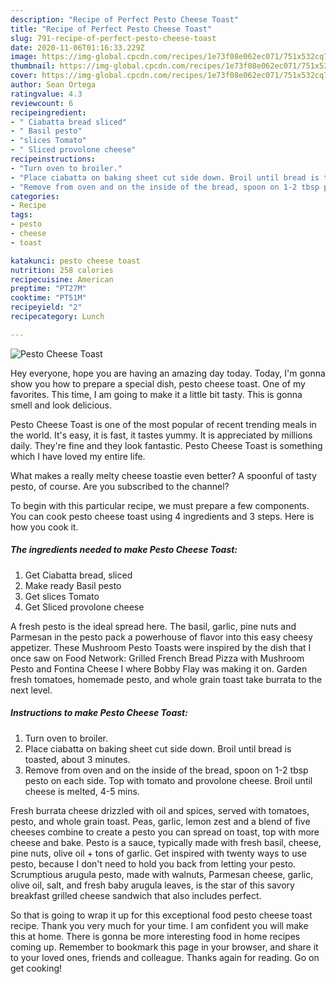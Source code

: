 ```yaml
---
description: "Recipe of Perfect Pesto Cheese Toast"
title: "Recipe of Perfect Pesto Cheese Toast"
slug: 791-recipe-of-perfect-pesto-cheese-toast
date: 2020-11-06T01:16:33.229Z
image: https://img-global.cpcdn.com/recipes/1e73f08e062ec071/751x532cq70/pesto-cheese-toast-recipe-main-photo.jpg
thumbnail: https://img-global.cpcdn.com/recipes/1e73f08e062ec071/751x532cq70/pesto-cheese-toast-recipe-main-photo.jpg
cover: https://img-global.cpcdn.com/recipes/1e73f08e062ec071/751x532cq70/pesto-cheese-toast-recipe-main-photo.jpg
author: Sean Ortega
ratingvalue: 4.3
reviewcount: 6
recipeingredient:
- " Ciabatta bread sliced"
- " Basil pesto"
- "slices Tomato"
- " Sliced provolone cheese"
recipeinstructions:
- "Turn oven to broiler."
- "Place ciabatta on baking sheet cut side down. Broil until bread is toasted, about 3 minutes."
- "Remove from oven and on the inside of the bread, spoon on 1-2 tbsp pesto on each side. Top with tomato and provolone cheese. Broil until cheese is melted, 4-5 mins."
categories:
- Recipe
tags:
- pesto
- cheese
- toast

katakunci: pesto cheese toast 
nutrition: 258 calories
recipecuisine: American
preptime: "PT27M"
cooktime: "PT51M"
recipeyield: "2"
recipecategory: Lunch

---
```



![Pesto Cheese Toast](https://img-global.cpcdn.com/recipes/1e73f08e062ec071/751x532cq70/pesto-cheese-toast-recipe-main-photo.jpg)

Hey everyone, hope you are having an amazing day today. Today, I'm gonna show you how to prepare a special dish, pesto cheese toast. One of my favorites. This time, I am going to make it a little bit tasty. This is gonna smell and look delicious.

Pesto Cheese Toast is one of the most popular of recent trending meals in the world. It's easy, it is fast, it tastes yummy. It is appreciated by millions daily. They're fine and they look fantastic. Pesto Cheese Toast is something which I have loved my entire life.

What makes a really melty cheese toastie even better? A spoonful of tasty pesto, of course. Are you subscribed to the channel?


To begin with this particular recipe, we must prepare a few components. You can cook pesto cheese toast using 4 ingredients and 3 steps. Here is how you cook it.

<!--inarticleads1-->

##### The ingredients needed to make Pesto Cheese Toast:

1. Get  Ciabatta bread, sliced
1. Make ready  Basil pesto
1. Get slices Tomato
1. Get  Sliced provolone cheese


A fresh pesto is the ideal spread here. The basil, garlic, pine nuts and Parmesan in the pesto pack a powerhouse of flavor into this easy cheesy appetizer. These Mushroom Pesto Toasts were inspired by the dish that I once saw on Food Network: Grilled French Bread Pizza with Mushroom Pesto and Fontina Cheese I where Bobby Flay was making it on. Garden fresh tomatoes, homemade pesto, and whole grain toast take burrata to the next level. 

<!--inarticleads2-->

##### Instructions to make Pesto Cheese Toast:

1. Turn oven to broiler.
1. Place ciabatta on baking sheet cut side down. Broil until bread is toasted, about 3 minutes.
1. Remove from oven and on the inside of the bread, spoon on 1-2 tbsp pesto on each side. Top with tomato and provolone cheese. Broil until cheese is melted, 4-5 mins.


Fresh burrata cheese drizzled with oil and spices, served with tomatoes, pesto, and whole grain toast. Peas, garlic, lemon zest and a blend of five cheeses combine to create a pesto you can spread on toast, top with more cheese and bake. Pesto is a sauce, typically made with fresh basil, cheese, pine nuts, olive oil + tons of garlic. Get inspired with twenty ways to use pesto, because I don&#39;t need to hold you back from letting your pesto. Scrumptious arugula pesto, made with walnuts, Parmesan cheese, garlic, olive oil, salt, and fresh baby arugula leaves, is the star of this savory breakfast grilled cheese sandwich that also includes perfect. 

So that is going to wrap it up for this exceptional food pesto cheese toast recipe. Thank you very much for your time. I am confident you will make this at home. There is gonna be more interesting food in home recipes coming up. Remember to bookmark this page in your browser, and share it to your loved ones, friends and colleague. Thanks again for reading. Go on get cooking!
